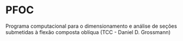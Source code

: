 # PFOC
Programa computacional para o dimensionamento e análise de seções submetidas à flexão composta oblíqua
(TCC - Daniel D. Grossmann)
